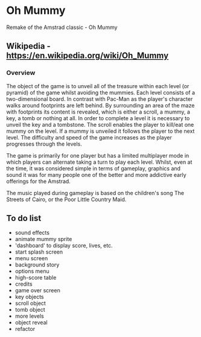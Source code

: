 # Oh Mummy
Remake of the Amstrad classic - Oh Mummy

## Wikipedia - https://en.wikipedia.org/wiki/Oh_Mummy

### Overview 
The object of the game is to unveil all of the treasure within each level (or pyramid) of the game whilst avoiding the mummies. Each level consists of a two-dimensional board. In contrast with Pac-Man as the player's character walks around footprints are left behind. By surrounding an area of the maze with footprints its content is revealed, which is either a scroll, a mummy, a key, a tomb or nothing at all. In order to complete a level it is necessary to unveil the key and a tombstone. The scroll enables the player to kill/eat one mummy on the level. If a mummy is unveiled it follows the player to the next level. The difficulty and speed of the game increases as the player progresses through the levels.

The game is primarily for one player but has a limited multiplayer mode in which players can alternate taking a turn to play each level. Whilst, even at the time, it was considered simple in terms of gameplay, graphics and sound it was for many people one of the better and more addictive early offerings for the Amstrad.

The music played during gameplay is based on the children's song The Streets of Cairo, or the Poor Little Country Maid. 

## To do list
 - sound effects
 - animate mummy sprite
 - 'dashboard' to display score, lives, etc.
 - start splash screen
 - menu screen
 - background story
 - options menu
 - high-score table
 - credits
 - game over screen
 - key objects
 - scroll object
 - tomb object
 - more levels
 - object reveal
 - refactor
